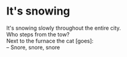 # It's snowing

It's snowing slowly throughout the entire city.\
Who steps from the tow?\
Next to the furnace the cat [goes]:\
– Snore, snore, snore
